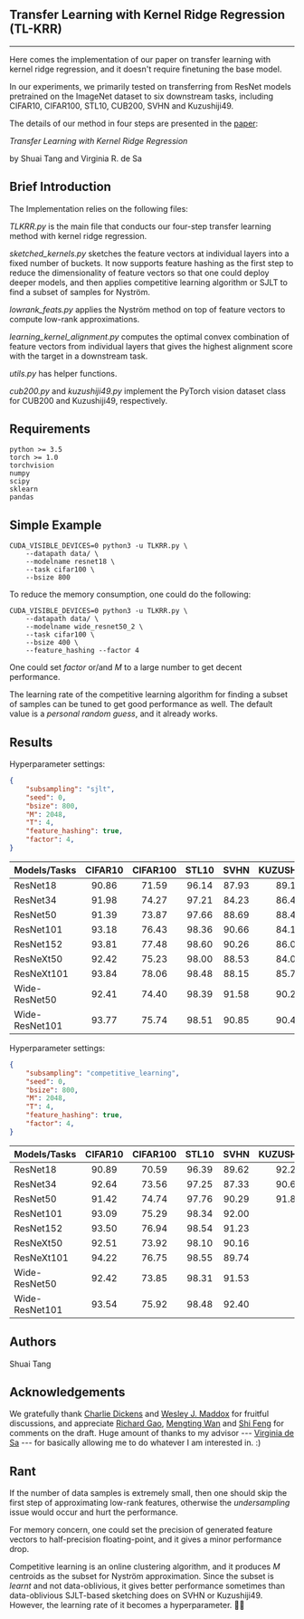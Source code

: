## Transfer Learning with Kernel Ridge Regression (TL-KRR)
---------------------------------------------------------

Here comes the implementation of our paper on transfer learning with kernel ridge regression, and it doesn't require finetuning the base model. 

In our experiments, we primarily tested on transferring from ResNet models pretrained on the ImageNet dataset to six downstream tasks, including CIFAR10, CIFAR100, STL10, CUB200, SVHN and Kuzushiji49.

The details of our method in four steps are presented in the [paper](https://arxiv.org/pdf/2006.06791.pdf):

*Transfer Learning with Kernel Ridge Regression*

by Shuai Tang and Virginia R. de Sa

## Brief Introduction
The Implementation relies on the following files:

*TLKRR.py* is the main file that conducts our four-step transfer learning method with kernel ridge regression.

*sketched_kernels.py* sketches the feature vectors at individual layers into a fixed number of buckets. It now supports feature hashing as the first step to reduce the dimensionality of feature vectors so that one could deploy deeper models, and then applies competitive learning algorithm or SJLT to find a subset of samples for Nyström.

*lowrank_feats.py* applies the Nyström method on top of feature vectors to compute low-rank approximations.

*learning_kernel_alignment.py* computes the optimal convex combination of feature vectors from individual layers that gives the highest alignment score with the target in a downstream task.

*utils.py* has helper functions.

*cub200.py* and *kuzushiji49.py* implement the PyTorch vision dataset class for CUB200 and Kuzushiji49, respectively.

## Requirements
```
python >= 3.5
torch >= 1.0
torchvision
numpy
scipy
sklearn
pandas
```

## Simple Example
```
CUDA_VISIBLE_DEVICES=0 python3 -u TLKRR.py \
    --datapath data/ \
    --modelname resnet18 \
    --task cifar100 \
    --bsize 800
```

To reduce the memory consumption, one could do the following:
```
CUDA_VISIBLE_DEVICES=0 python3 -u TLKRR.py \
    --datapath data/ \
    --modelname wide_resnet50_2 \
    --task cifar100 \
    --bsize 400 \
    --feature_hashing --factor 4
```
One could set *factor* or/and *M* to a large number to get decent performance.

The learning rate of the competitive learning algorithm for finding a subset of samples can be tuned to get good performance as well. The default value is a *personal random guess*, and it already works. 

## Results
Hyperparameter settings:
```json
{
    "subsampling": "sjlt",
    "seed": 0,
    "bsize": 800,
    "M": 2048,
    "T": 4,
    "feature_hashing": true,
    "factor": 4,
}
```

| Models/Tasks   | CIFAR10 | CIFAR100 | STL10 |  SVHN | KUZUSHIJI49 |
|----------------|:-------:|:--------:|:-----:|:-----:|:-----------:|
| ResNet18       |  90.86  |   71.59  | 96.14 | 87.93 |    89.15    |
| ResNet34       |  91.98  |   74.27  | 97.21 | 84.23 |    86.46    |
| ResNet50       |  91.39  |   73.87  | 97.66 | 88.69 |    88.42    |
| ResNet101      |  93.18  |   76.43  | 98.36 | 90.66 |    84.12    |
| ResNet152      |  93.81  |   77.48  | 98.60 | 90.26 |    86.08    |
| ResNeXt50      |  92.42  |   75.23  | 98.00 | 88.53 |    84.00    |
| ResNeXt101     |  93.84  |   78.06  | 98.48 | 88.15 |    85.70    |
| Wide-ResNet50  |  92.41  |   74.40  | 98.39 | 91.58 |    90.25    |
| Wide-ResNet101 |  93.77  |   75.74  | 98.51 | 90.85 |    90.42    |


Hyperparameter settings:
```json
{
    "subsampling": "competitive_learning",
    "seed": 0,
    "bsize": 800,
    "M": 2048,
    "T": 4,
    "feature_hashing": true,
    "factor": 4,
}
```

| Models/Tasks   | CIFAR10 | CIFAR100 | STL10 |  SVHN | KUZUSHIJI49 |
|----------------|:-------:|:--------:|:-----:|:-----:|:-----------:|
| ResNet18       |  90.89  |   70.59  | 96.39 | 89.62 |   92.23     |
| ResNet34       |  92.64  |   73.56  | 97.25 | 87.33 |   90.64     |
| ResNet50       |  91.42  |   74.74  | 97.76 | 90.29 |   91.89     |
| ResNet101      |  93.09  |   75.29  | 98.34 | 92.00 |             |
| ResNet152      |  93.50  |   76.94  | 98.54 | 91.23 |             |
| ResNeXt50      |  92.51  |   73.92  | 98.10 | 90.16 |             |
| ResNeXt101     |  94.22  |   76.75  | 98.55 | 89.74 |             |
| Wide-ResNet50  |  92.42  |   73.85  | 98.31 | 91.53 |             |
| Wide-ResNet101 |  93.54  |   75.92  | 98.48 | 92.40 |             |


## Authors  
Shuai Tang

## Acknowledgements
We gratefully thank [Charlie Dickens](https://c-dickens.github.io/) and [Wesley J. Maddox](https://wjmaddox.github.io/) for fruitful discussions, and appreciate [Richard Gao](http://www.rdgao.com/), [Mengting Wan](https://mengtingwan.github.io/) and [Shi Feng](http://users.umiacs.umd.edu/~shifeng/) for comments on the draft. 
Huge amount of thanks to my advisor --- [Virginia de Sa](http://www.cogsci.ucsd.edu/~desa/) --- for basically allowing me to do whatever I am interested in. :)  

## Rant
If the number of data samples is extremely small, then one should skip the first step of approximating low-rank features, otherwise the *undersampling* issue would occur and hurt the performance.

For memory concern, one could set the precision of generated feature vectors to half-precision floating-point, and it gives a minor performance drop.

Competitive learning is an online clustering algorithm, and it produces *M* centroids as the subset for Nyström approximation. Since the subset is *learnt* and not data-oblivious, it gives better performance sometimes than data-oblivious SJLT-based sketching does on SVHN or Kuzushiji49. However, the learning rate of it becomes a hyperparameter. :man_shrugging: